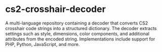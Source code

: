 # cs2-crosshair-decoder
A multi-language repository containing a decoder that converts CS2 crosshair code strings into a structured dictionary. The decoder extracts settings such as style, dimensions, color components, and additional attributes from the encoded string. Implementations include support for PHP, Python, JavaScript, and more.
